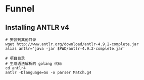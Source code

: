 # Funnel



## Installing ANTLR v4

```
# 安装到其他目录
wget http://www.antlr.org/download/antlr-4.9.2-complete.jar
alias antlr='java -jar $PWD/antlr-4.9.2-complete.jar'

# 项目目录
# 生成语法解析的 golang 代码
cd antlr4
antlr -Dlanguage=Go -o parser Match.g4
```
